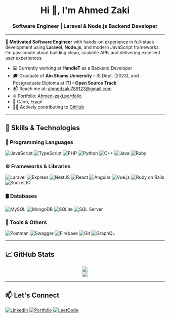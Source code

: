 <h1 align="center">Hi 👋, I'm Ahmed Zaki</h1>
<h3 align="center">Software Engineer | Laravel & Node.js Backend Developer</h3>

---

🎯 **Motivated Software Engineer** with hands-on experience in full-stack development using **Laravel**, **Node.js**, and modern JavaScript frameworks. I’m passionate about building clean, scalable APIs and delivering excellent user experiences.

- 💻 Currently working at **HandleT** as a Backend Developer  
- 🎓 Graduate of **Ain Shams University** – IS Dept. (2023), and Postgraduate Diploma at **ITI – Open Source Track**
- 📬 Reach me at: [ahmedzaki789123@gmail.com](mailto:ahmedzaki789123@gmail.com)
- 🌐 Portfolio: [Ahmed-zaki.portfolio](https://angular-day1.vercel.app/)
- 📍 Cairo, Egypt  
- 🧑‍💻 Actively contributing to [GitHub](https://github.com/ahmedzaki147258)

---

## 🚀 Skills & Technologies

### 🧠 Programming Languages
![JavaScript](https://img.shields.io/badge/JavaScript-F7DF1E?logo=javascript&logoColor=black)
![TypeScript](https://img.shields.io/badge/TypeScript-3178C6?logo=typescript&logoColor=white)
![PHP](https://img.shields.io/badge/PHP-777BB4?logo=php&logoColor=white)
![Python](https://img.shields.io/badge/Python-3776AB?logo=python&logoColor=white)
![C++](https://img.shields.io/badge/C++-00599C?logo=c%2B%2B&logoColor=white)
![Java](https://img.shields.io/badge/Java-007396?logo=java&logoColor=white)
![Ruby](https://img.shields.io/badge/Ruby-CC342D?logo=ruby&logoColor=white)

### ⚙️ Frameworks & Libraries
![Laravel](https://img.shields.io/badge/Laravel-F55247?logo=laravel&logoColor=white)
![Express](https://img.shields.io/badge/Express-000000?logo=express&logoColor=white)
![NestJS](https://img.shields.io/badge/NestJS-E0234E?logo=nestjs&logoColor=white)
![React](https://img.shields.io/badge/React-61DAFB?logo=react&logoColor=black)
![Angular](https://img.shields.io/badge/Angular-DD0031?logo=angular&logoColor=white)
![Vue.js](https://img.shields.io/badge/Vue.js-42B883?logo=vue.js&logoColor=white)
![Ruby on Rails](https://img.shields.io/badge/RoR-CC0000?logo=rubyonrails&logoColor=white)
![Socket.IO](https://img.shields.io/badge/Socket.IO-010101?logo=socket.io&logoColor=white)

### 🛢️ Databases
![MySQL](https://img.shields.io/badge/MySQL-4479A1?logo=mysql&logoColor=white)
![MongoDB](https://img.shields.io/badge/MongoDB-47A248?logo=mongodb&logoColor=white)
![SQLite](https://img.shields.io/badge/SQLite-003B57?logo=sqlite&logoColor=white)
![SQL Server](https://img.shields.io/badge/SQL_Server-CC2927?logo=microsoftsqlserver&logoColor=white)

### 🔧 Tools & Others
![Postman](https://img.shields.io/badge/Postman-FF6C37?logo=postman&logoColor=white)
![Swagger](https://img.shields.io/badge/Swagger-85EA2D?logo=swagger&logoColor=black)
![Firebase](https://img.shields.io/badge/Firebase-FFCA28?logo=firebase&logoColor=black)
![Git](https://img.shields.io/badge/Git-F05032?logo=git&logoColor=white)
![GraphQL](https://img.shields.io/badge/GraphQL-E10098?logo=graphql&logoColor=white)

---

## 📈 GitHub Stats

<p align="center">
  <img src="https://github-readme-stats.vercel.app/api?username=ahmedzaki147258&show_icons=true&theme=tokyonight" />
  <br />
  <img src="https://github-readme-stats.vercel.app/api/top-langs/?username=ahmedzaki147258&layout=compact&theme=tokyonight" />
</p>

---

## 📫 Let's Connect

[![LinkedIn](https://img.shields.io/badge/LinkedIn-Connect-blue?logo=linkedin&style=for-the-badge)](https://www.linkedin.com/in/ahmed-zaki-7325b9301/)
[![Portfolio](https://img.shields.io/badge/Portfolio-Visit-orange?logo=vercel&style=for-the-badge)](https://angular-day1.vercel.app/)
[![LeetCode](https://img.shields.io/badge/LeetCode-Profile-yellow?logo=leetcode&style=for-the-badge)](https://leetcode.com/u/Ahmed-zaki123/)

